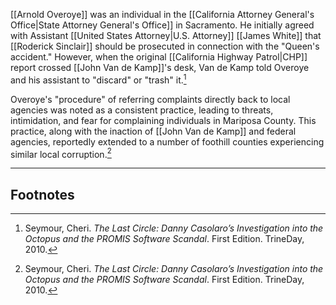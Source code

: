 [[Arnold Overoye]] was an individual in the [[California Attorney General's Office|State Attorney General's Office]] in Sacramento. He initially agreed with Assistant [[United States Attorney|U.S. Attorney]] [[James White]] that [[Roderick Sinclair]] should be prosecuted in connection with the "Queen's accident." However, when the original [[California Highway Patrol|CHP]] report crossed [[John Van de Kamp]]'s desk, Van de Kamp told Overoye and his assistant to "discard" or "trash" it.[^1]

Overoye's "procedure" of referring complaints directly back to local agencies was noted as a consistent practice, leading to threats, intimidation, and fear for complaining individuals in Mariposa County. This practice, along with the inaction of [[John Van de Kamp]] and federal agencies, reportedly extended to a number of foothill counties experiencing similar local corruption.[^1]

---
## Footnotes

[^1]: Seymour, Cheri. *The Last Circle: Danny Casolaro’s Investigation into the Octopus and the PROMIS Software Scandal*. First Edition. TrineDay, 2010.